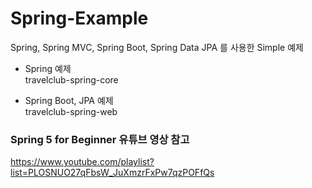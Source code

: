 # Spring-Example
Spring, Spring MVC, Spring Boot, Spring Data JPA 를 사용한 Simple 예제

- Spring 예제  
travelclub-spring-core  

- Spring Boot, JPA 예제  
travelclub-spring-web  

### Spring 5 for Beginner 유튜브 영상 참고  
https://www.youtube.com/playlist?list=PLOSNUO27qFbsW_JuXmzrFxPw7qzPOFfQs
